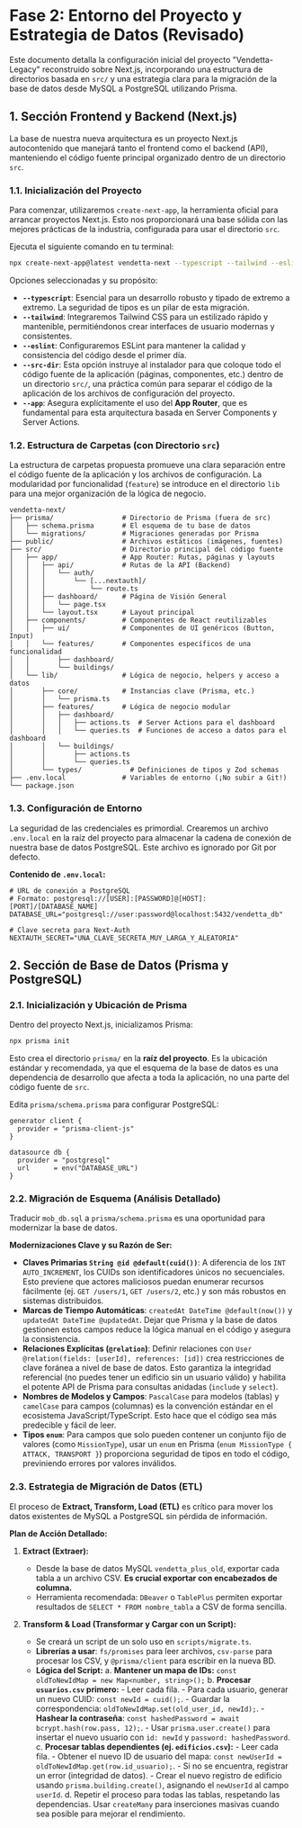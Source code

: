 # Fase 2: Entorno del Proyecto y Estrategia de Datos (Revisado)

Este documento detalla la configuración inicial del proyecto "Vendetta-Legacy" reconstruido sobre Next.js, incorporando una estructura de directorios basada en `src/` y una estrategia clara para la migración de la base de datos desde MySQL a PostgreSQL utilizando Prisma.

## 1. Sección Frontend y Backend (Next.js)

La base de nuestra nueva arquitectura es un proyecto Next.js autocontenido que manejará tanto el frontend como el backend (API), manteniendo el código fuente principal organizado dentro de un directorio `src`.

### 1.1. Inicialización del Proyecto

Para comenzar, utilizaremos `create-next-app`, la herramienta oficial para arrancar proyectos Next.js. Esto nos proporcionará una base sólida con las mejores prácticas de la industria, configurada para usar el directorio `src`.

Ejecuta el siguiente comando en tu terminal:

```bash
npx create-next-app@latest vendetta-next --typescript --tailwind --eslint --src-dir --app
```

Opciones seleccionadas y su propósito:
- **`--typescript`**: Esencial para un desarrollo robusto y tipado de extremo a extremo. La seguridad de tipos es un pilar de esta migración.
- **`--tailwind`**: Integraremos Tailwind CSS para un estilizado rápido y mantenible, permitiéndonos crear interfaces de usuario modernas y consistentes.
- **`--eslint`**: Configuraremos ESLint para mantener la calidad y consistencia del código desde el primer día.
- **`--src-dir`**: Esta opción instruye al instalador para que coloque todo el código fuente de la aplicación (páginas, componentes, etc.) dentro de un directorio `src/`, una práctica común para separar el código de la aplicación de los archivos de configuración del proyecto.
- **`--app`**: Asegura explícitamente el uso del **App Router**, que es fundamental para esta arquitectura basada en Server Components y Server Actions.

### 1.2. Estructura de Carpetas (con Directorio `src`)

La estructura de carpetas propuesta promueve una clara separación entre el código fuente de la aplicación y los archivos de configuración. La modularidad por funcionalidad (`feature`) se introduce en el directorio `lib` para una mejor organización de la lógica de negocio.

```
vendetta-next/
├── prisma/                 # Directorio de Prisma (fuera de src)
│   ├── schema.prisma       # El esquema de tu base de datos
│   └── migrations/         # Migraciones generadas por Prisma
├── public/                 # Archivos estáticos (imágenes, fuentes)
├── src/                    # Directorio principal del código fuente
│   ├── app/                # App Router: Rutas, páginas y layouts
│   │   ├── api/            # Rutas de la API (Backend)
│   │   │   └── auth/
│   │   │       └── [...nextauth]/
│   │   │           └── route.ts
│   │   ├── dashboard/      # Página de Visión General
│   │   │   └── page.tsx
│   │   └── layout.tsx      # Layout principal
│   ├── components/         # Componentes de React reutilizables
│   │   ├── ui/             # Componentes de UI genéricos (Button, Input)
│   │   └── features/       # Componentes específicos de una funcionalidad
│   │       ├── dashboard/
│   │       └── buildings/
│   └── lib/                # Lógica de negocio, helpers y acceso a datos
│       ├── core/           # Instancias clave (Prisma, etc.)
│       │   └── prisma.ts
│       ├── features/       # Lógica de negocio modular
│       │   ├── dashboard/
│       │   │   ├── actions.ts  # Server Actions para el dashboard
│       │   │   └── queries.ts  # Funciones de acceso a datos para el dashboard
│       │   └── buildings/
│       │       ├── actions.ts
│       │       └── queries.ts
│       └── types/            # Definiciones de tipos y Zod schemas
├── .env.local              # Variables de entorno (¡No subir a Git!)
└── package.json
```

### 1.3. Configuración de Entorno

La seguridad de las credenciales es primordial. Crearemos un archivo `.env.local` en la raíz del proyecto para almacenar la cadena de conexión de nuestra base de datos PostgreSQL. Este archivo es ignorado por Git por defecto.

**Contenido de `.env.local`:**

```env
# URL de conexión a PostgreSQL
# Formato: postgresql://[USER]:[PASSWORD]@[HOST]:[PORT]/[DATABASE_NAME]
DATABASE_URL="postgresql://user:password@localhost:5432/vendetta_db"

# Clave secreta para Next-Auth
NEXTAUTH_SECRET="UNA_CLAVE_SECRETA_MUY_LARGA_Y_ALEATORIA"
```

## 2. Sección de Base de Datos (Prisma y PostgreSQL)

### 2.1. Inicialización y Ubicación de Prisma

Dentro del proyecto Next.js, inicializamos Prisma:

```bash
npx prisma init
```

Esto crea el directorio `prisma/` en la **raíz del proyecto**. Es la ubicación estándar y recomendada, ya que el esquema de la base de datos es una dependencia de desarrollo que afecta a toda la aplicación, no una parte del código fuente de `src`.

Edita `prisma/schema.prisma` para configurar PostgreSQL:

```prisma
generator client {
  provider = "prisma-client-js"
}

datasource db {
  provider = "postgresql"
  url      = env("DATABASE_URL")
}
```

### 2.2. Migración de Esquema (Análisis Detallado)

Traducir `mob_db.sql` a `prisma/schema.prisma` es una oportunidad para modernizar la base de datos.

**Modernizaciones Clave y su Razón de Ser:**
-   **Claves Primarias `String @id @default(cuid())`**: A diferencia de los `INT AUTO_INCREMENT`, los CUIDs son identificadores únicos no secuenciales. Esto previene que actores maliciosos puedan enumerar recursos fácilmente (ej. `GET /users/1`, `GET /users/2`, etc.) y son más robustos en sistemas distribuidos.
-   **Marcas de Tiempo Automáticas**: `createdAt DateTime @default(now())` y `updatedAt DateTime @updatedAt`. Dejar que Prisma y la base de datos gestionen estos campos reduce la lógica manual en el código y asegura la consistencia.
-   **Relaciones Explícitas (`@relation`)**: Definir relaciones con `User @relation(fields: [userId], references: [id])` crea restricciones de clave foránea a nivel de base de datos. Esto garantiza la integridad referencial (no puedes tener un edificio sin un usuario válido) y habilita el potente API de Prisma para consultas anidadas (`include` y `select`).
-   **Nombres de Modelos y Campos**: `PascalCase` para modelos (tablas) y `camelCase` para campos (columnas) es la convención estándar en el ecosistema JavaScript/TypeScript. Esto hace que el código sea más predecible y fácil de leer.
-   **Tipos `enum`**: Para campos que solo pueden contener un conjunto fijo de valores (como `MissionType`), usar un `enum` en Prisma (`enum MissionType { ATTACK, TRANSPORT }`) proporciona seguridad de tipos en todo el código, previniendo errores por valores inválidos.

### 2.3. Estrategia de Migración de Datos (ETL)

El proceso de **Extract, Transform, Load (ETL)** es crítico para mover los datos existentes de MySQL a PostgreSQL sin pérdida de información.

**Plan de Acción Detallado:**

1.  **Extract (Extraer):**
    -   Desde la base de datos MySQL `vendetta_plus_old`, exportar cada tabla a un archivo CSV. **Es crucial exportar con encabezados de columna.**
    -   Herramienta recomendada: `DBeaver` o `TablePlus` permiten exportar resultados de `SELECT * FROM nombre_tabla` a CSV de forma sencilla.

2.  **Transform & Load (Transformar y Cargar con un Script):**
    -   Se creará un script de un solo uso en `scripts/migrate.ts`.
    -   **Librerías a usar**: `fs/promises` para leer archivos, `csv-parse` para procesar los CSV, y `@prisma/client` para escribir en la nueva BD.
    -   **Lógica del Script:**
        a.  **Mantener un mapa de IDs:** `const oldToNewIdMap = new Map<number, string>();`
        b.  **Procesar `usuarios.csv` primero:**
            -   Leer cada fila.
            -   Para cada usuario, generar un nuevo CUID: `const newId = cuid();`.
            -   Guardar la correspondencia: `oldToNewIdMap.set(old_user_id, newId);`.
            -   **Hashear la contraseña**: `const hashedPassword = await bcrypt.hash(row.pass, 12);`.
            -   Usar `prisma.user.create()` para insertar el nuevo usuario con `id: newId` y `password: hashedPassword`.
        c.  **Procesar tablas dependientes (ej. `edificios.csv`):**
            -   Leer cada fila.
            -   Obtener el nuevo ID de usuario del mapa: `const newUserId = oldToNewIdMap.get(row.id_usuario);`.
            -   Si no se encuentra, registrar un error (integridad de datos).
            -   Crear el nuevo registro de edificio usando `prisma.building.create()`, asignando el `newUserId` al campo `userId`.
        d.  Repetir el proceso para todas las tablas, respetando las dependencias. Usar `createMany` para inserciones masivas cuando sea posible para mejorar el rendimiento.

